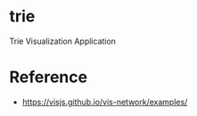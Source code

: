 # trie

Trie Visualization Application

# Reference

- https://visjs.github.io/vis-network/examples/
